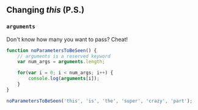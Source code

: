 ## Changing *this* (P.S.)

### `arguments`

Don't know how many you want to pass? Cheat!

```javascript
function noParametersToBeSeen() {
	// arguments is a reserved keyword
	var num_args = arguments.length;

	for(var i = 0; i < num_args; i++) {
		console.log(arguments[i]);
	}
}

noParametersToBeSeen('this', 'is', 'the', 'super', 'crazy', 'part');

```